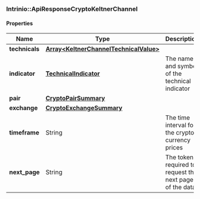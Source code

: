 

[//]: # (CLASS:Intrinio::ApiResponseCryptoKeltnerChannel)

[//]: # (KIND:object)

### Intrinio::ApiResponseCryptoKeltnerChannel

#### Properties

[//]: # (START_DEFINITION)

Name | Type | Description
------------ | ------------- | -------------
**technicals** | [**Array&lt;KeltnerChannelTechnicalValue&gt;**](KeltnerChannelTechnicalValue.md) |  &nbsp;
**indicator** | [**TechnicalIndicator**](TechnicalIndicator.md) | The name and symbol of the technical indicator &nbsp;
**pair** | [**CryptoPairSummary**](CryptoPairSummary.md) |  &nbsp;
**exchange** | [**CryptoExchangeSummary**](CryptoExchangeSummary.md) |  &nbsp;
**timeframe** | String | The time interval for the crypto currency prices &nbsp;
**next_page** | String | The token required to request the next page of the data &nbsp;

[//]: # (END_DEFINITION)


[//]: # (CONTAINED_CLASS:Intrinio::KeltnerChannelTechnicalValue)


[//]: # (CONTAINED_CLASS:Intrinio::TechnicalIndicator)


[//]: # (CONTAINED_CLASS:Intrinio::CryptoPairSummary)


[//]: # (CONTAINED_CLASS:Intrinio::CryptoExchangeSummary)



